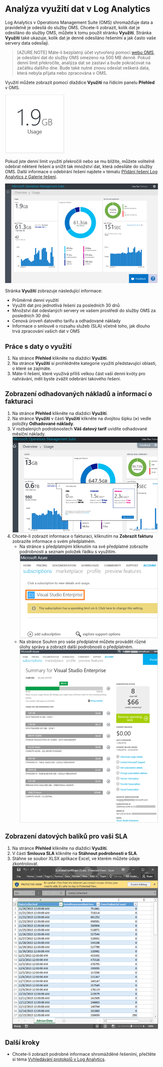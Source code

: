 <properties
    pageTitle="Analýza využití dat v Log Analytics | Microsoft Azure"
    description="Chcete-li zobrazit, kolik dat je odesíláno do služby OMS, můžete k tomu použít stránku Využití v Log Analytics."
    services="log-analytics"
    documentationCenter=""
    authors="bandersmsft"
    manager="jwhit"
    editor=""/>

<tags
    ms.service="log-analytics"
    ms.workload="na"
    ms.tgt_pltfrm="na"
    ms.devlang="na"
    ms.topic="get-started-article"
    ms.date="08/11/2016"
    ms.author="banders"/>


# Analýza využití dat v Log Analytics

Log Analytics v Operations Management Suite (OMS) shromažďuje data a pravidelně je odesílá do služby OMS.  Chcete-li zobrazit, kolik dat je odesíláno do služby OMS, můžete k tomu použít stránku **Využití**. Stránka **Využití** také ukazuje, kolik dat je denně odesíláno řešeními a jak často vaše servery data odesílají.

>[AZURE.NOTE] Máte-li bezplatný účet vytvořený pomocí [webu OMS](http://www.microsoft.com/oms), je odesílání dat do služby OMS omezeno na 500 MB denně. Pokud denní limit překročíte, analýza dat se zastaví a bude pokračovat na začátku dalšího dne. Bude také nutné znovu odeslat veškerá data, která nebyla přijata nebo zpracována v OMS.

Využití můžete zobrazit pomocí dlaždice **Využití** na řídicím panelu **Přehled** v OMS.

![dlaždice využití](./media/log-analytics-usage/usage-tile.png)

Pokud jste denní limit využití překročili nebo se mu blížíte, můžete volitelně odebrat některé řešení a snížit tak množství dat, která odesíláte do služby OMS. Další informace o odebírání řešení najdete v tématu [Přidání řešení Log Analytics z Galerie řešení](log-analytics-add-solutions.md).

![řídicí panel využití](./media/log-analytics-usage/usage-dashboard.png)

Stránka **Využití** zobrazuje následující informace:

- Průměrné denní využití
- Využití dat pro jednotlivá řešení za posledních 30 dnů
- Množství dat odeslaných servery ve vašem prostředí do služby OMS za posledních 30 dnů
- Cenová úroveň datového tarifu a odhadované náklady
- Informace o smlouvě o rozsahu služeb (SLA) včetně toho, jak dlouho trvá zpracování vašich dat v OMS

## Práce s daty o využití

1. Na stránce **Přehled** klikněte na dlaždici **Využití**.
2. Na stránce **Využití** si prohlédněte kategorie využití představující oblasti, o které se zajímáte.
3. Máte-li řešení, které využívá příliš velkou část vaší denní kvóty pro nahrávání, měli byste zvážit odebrání takového řešení.

## Zobrazení odhadovaných nákladů a informací o fakturaci
1. Na stránce **Přehled** klikněte na dlaždici **Využití**.
2. Na stránce **Využití** v části **Využití** klikněte na dvojitou šipku (**>**) vedle položky **Odhadované náklady**.
3. V rozbalených podrobnostech **Váš datový tarif** uvidíte odhadované měsíční náklady.  
    ![Váš datový tarif](./media/log-analytics-usage/usage-data-plan.png)
4. Chcete-li zobrazit informace o fakturaci, kliknutím na **Zobrazit fakturu** zobrazíte informace o svém předplatném.
    - Na stránce s předplatnými kliknutím na své předplatné zobrazíte podrobnosti a seznam položek řádku s využitím.  
        ![předplatné](./media/log-analytics-usage/usage-sub01.png)
    - Na stránce Souhrn pro vaše předplatné můžete provádět různé úlohy správy a zobrazit další podrobnosti o předplatném.  
        ![podrobnosti o předplatném](./media/log-analytics-usage/usage-sub02.png)

## Zobrazení datových balíků pro vaši SLA
1. Na stránce **Přehled** klikněte na dlaždici **Využití**.
2. V části **Smlouva SLA** klikněte na **Stáhnout podrobnosti o SLA**.
3. Stáhne se soubor XLSX aplikace Excel, ve kterém můžete údaje zkontrolovat.  
    ![Podrobnosti o SLA](./media/log-analytics-usage/usage-sla-details.png)

## Další kroky

- Chcete-li zobrazit podrobné informace shromážděné řešeními, přečtěte si téma [Vyhledávání protokolů v Log Analytics](log-analytics-log-searches.md).



<!--HONumber=Sep16_HO3-->


